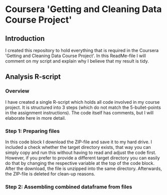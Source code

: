 # Coursera 'Getting and Cleaning Data Course Project'
## Introduction
I created this repository to hold everything that is required in the Coursera 'Getting and Cleaning Data Course Project'. In this ReadMe-file I will comment on my script and explain why I believe that my result is tidy.

## Analysis R-script
### Overview
I have created a single R-script which holds all code involved in my course project. It is structured into 3 steps (which do not match the 5-bullet-points in the assignment instructions). The code itself has comments, but I will elaborate here in more detail.

### Step 1: Preparing files
In this code block I download the ZIP-file and save it to my hard drive. I included a check whether the target directory exists, that way you can simply copy and run this without having to read and adjust the code first. However, if you prefer to provide a different target directory you can easily do that by changing the respective variable at the top of the code block. After the download, the file is unzipped into the same directory. Afterwards, the ZIP-file is deleted for clean-up reasons.

### Step 2: Assembling combined dataframe from files
